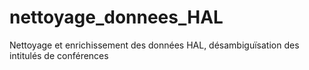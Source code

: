 # nettoyage_donnees_HAL
Nettoyage et enrichissement des données HAL, désambiguïsation des intitulés de conférences
